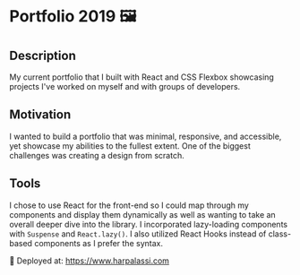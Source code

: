 # Portfolio 2019 🖼

## Description

My current portfolio that I built with React and CSS Flexbox showcasing projects I've worked on myself and with groups of developers.

## Motivation

I wanted to build a portfolio that was minimal, responsive, and accessible, yet showcase my abilities to the fullest extent. One of the biggest challenges was creating a design from scratch.

## Tools

I chose to use React for the front-end so I could map through my components and display them dynamically as well as wanting to take an overall deeper dive into the library. I incorporated lazy-loading components with `Suspense` and `React.lazy()`. I also utilized React Hooks instead of class-based components as I prefer the syntax.

🚀 Deployed at: https://www.harpalassi.com
